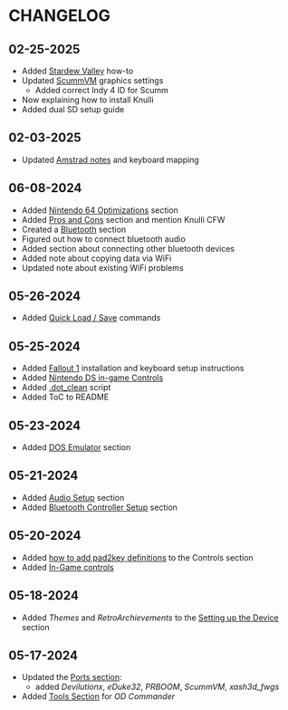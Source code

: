 # CHANGELOG

## 02-25-2025
- Added [Stardew Valley](https://stardewvalleywiki.com/Saves) how-to
- Updated [ScummVM](https://github.com/LennartHennigs/Knulli-and-RGXX-Notes?tab=readme-ov-file#scummvm) graphics settings
  - Added correct Indy 4 ID for Scumm
- Now explaining how to install Knulli
- Added dual SD setup guide

## 02-03-2025
- Updated [Amstrad notes](https://github.com/LennartHennigs/Knulli-and-RGXX-Notes?tab=readme-ov-file#amstrad) and keyboard mapping

## 06-08-2024

- Added [Nintendo 64 Optimizations](https://github.com/LennartHennigs/RG35XX-H-Notes#nintendo-64) section
- Added [Pros and Cons](https://github.com/LennartHennigs/RG35XX-H-Notes#pros-and-cons-of-batocera) section and mention Knulli CFW
- Created a [Bluetooth](https://github.com/LennartHennigs/RG35XX-H-Notes#bluetooth) section
- Figured out how to connect bluetooth audio
- Added section about connecting other bluetooth devices
- Added note about copying data via WiFi
- Updated note about existing WiFi problems

## 05-26-2024

- Added [Quick Load / Save](https://github.com/LennartHennigs/RG35XX-H-Notes#quick-load--save) commands

## 05-25-2024

- Added [Fallout 1](https://github.com/LennartHennigs/RG35XX-H-Notes#fallout1-ce---fallout-1) installation and keyboard setup instructions
- Added [Nintendo DS in-game Controls](https://github.com/LennartHennigs/RG35XX-H-Notes#in-game-nintendo-ds)
- Added [.dot_clean](https://github.com/LennartHennigs/RG35XX-H-Notes#dot_clean) script
- Added ToC to README

## 05-23-2024

- Added [DOS Emulator](https://github.com/LennartHennigs/RG35XX-H-Notes/tree/main?tab=readme-ov-file#dos) section

## 05-21-2024

- Added [Audio Setup](https://github.com/LennartHennigs/RG35XX-H-Notes/tree/main#audio-settings) section
- Added [Bluetooth Controller Setup](https://github.com/LennartHennigs/RG35XX-H-Notes/tree/main#pairing-a-bluetooth-controller) section

## 05-20-2024

- Added [how to add pad2key definitions](https://github.com/LennartHennigs/RG35XX-H-Notes/blob/main/README.md#mapping-keys-to-pad-buttons) to the Controls section
- Added [In-Game controls](https://github.com/LennartHennigs/RG35XX-H-Notes/blob/main/README.md#in-game-gb-gba-gb-color-nes-snes-sega-psx)

## 05-18-2024

- Added *Themes* and *RetroArchievements* to the [Setting up the Device](https://github.com/LennartHennigs/RG35XX-H-Notes/blob/main/README.md#setting-up-the-device) section

## 05-17-2024

- Updated the [Ports section](https://github.com/LennartHennigs/RG35XX-H-Notes/blob/main/README.md#configuring-ports):
  - added *Devilutionx*, *eDuke32*, *PRBOOM*, *ScummVM*, *xash3d_fwgs*
- Added [Tools Section](https://github.com/LennartHennigs/RG35XX-H-Notes/blob/main/README.md#od-commander) for *OD Commander*
